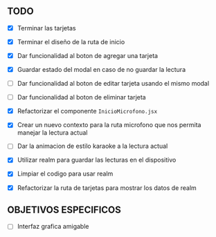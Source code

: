 ## TODO

- [x] Terminar las tarjetas
- [x] Terminar el diseño de la ruta de inicio
- [x] Dar funcionalidad al boton de agregar una tarjeta
- [x] Guardar estado del modal en caso de no guardar la lectura
- [ ] Dar funcionalidad al boton de editar tarjeta usando el mismo modal
- [ ] Dar funcionalidad al boton de eliminar tarjeta
- [x] Refactorizar el componente `InicioMicrofono.jsx`
- [x] Crear un nuevo contexto para la ruta microfono que nos permita manejar la lectura actual
- [ ] Dar la animacion de estilo karaoke a la lectura actual

- [x] Utilizar realm para guardar las lecturas en el dispositivo
- [x] Limpiar el codigo para usar realm
- [x] Refactorizar la ruta de tarjetas para mostrar los datos de realm

## OBJETIVOS ESPECIFICOS

- [ ] Interfaz grafica amigable
